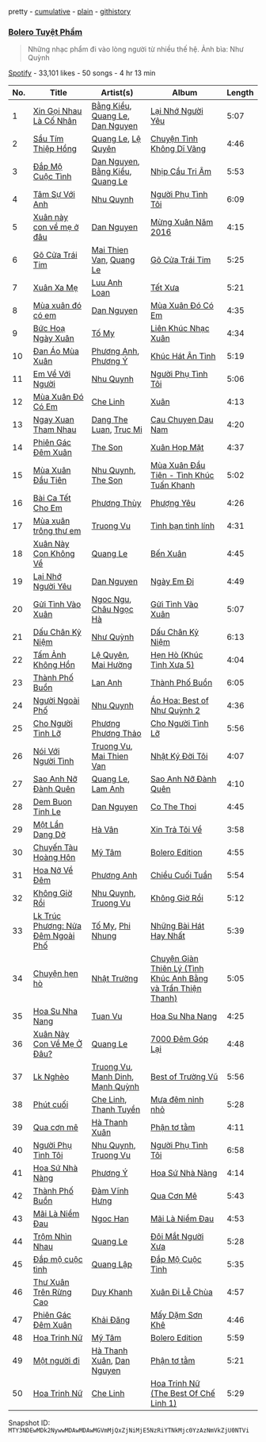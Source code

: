 pretty - [cumulative](/playlists/cumulative/37i9dQZF1DWWdlSG3xntgM.md) - [plain](/playlists/plain/37i9dQZF1DWWdlSG3xntgM) - [githistory](https://github.githistory.xyz/mackorone/spotify-playlist-archive/blob/main/playlists/plain/37i9dQZF1DWWdlSG3xntgM)

### [Bolero Tuyệt Phẩm](https://open.spotify.com/playlist/37i9dQZF1DWWdlSG3xntgM)

> Những nhạc phẩm đi vào lòng người từ nhiều thế hệ\. Ảnh bìa: Như Quỳnh

[Spotify](https://open.spotify.com/user/spotify) - 33,101 likes - 50 songs - 4 hr 13 min

| No. | Title | Artist(s) | Album | Length |
|---|---|---|---|---|
| 1 | [Xin Gọi Nhau Là Cố Nhân](https://open.spotify.com/track/7wcquJ59FWYUYX0xa8ujHJ) | [Bằng Kiều](https://open.spotify.com/artist/0KWdVd7ZYhtlm0CLHIFBya), [Quang Le](https://open.spotify.com/artist/2PQLOJKDN5j1q0q3xltIk8), [Dan Nguyen](https://open.spotify.com/artist/3AYPFIPDQ5aUUZzQ9OsqEn) | [Lại Nhớ Người Yêu](https://open.spotify.com/album/2UaWWKsvIQ1lqZTZSmNqs6) | 5:07 |
| 2 | [Sầu Tím Thiệp Hồng](https://open.spotify.com/track/7L7UYxdL9yqBgZWjU1L0tW) | [Quang Le](https://open.spotify.com/artist/2PQLOJKDN5j1q0q3xltIk8), [Lệ Quyên](https://open.spotify.com/artist/4F5jaYapI8RtTpqwaYs4IF) | [Chuyện Tình Không Dĩ Vãng](https://open.spotify.com/album/6cDs6BELcr9iAvNrjDKAug) | 4:46 |
| 3 | [Đắp Mộ Cuộc Tình](https://open.spotify.com/track/1hGexH7KKW1QsN3UJK5U7H) | [Dan Nguyen](https://open.spotify.com/artist/3AYPFIPDQ5aUUZzQ9OsqEn), [Bằng Kiều](https://open.spotify.com/artist/0KWdVd7ZYhtlm0CLHIFBya), [Quang Le](https://open.spotify.com/artist/2PQLOJKDN5j1q0q3xltIk8) | [Nhịp Cầu Tri Âm](https://open.spotify.com/album/3CpUiRoMBxPSTlaklbTPXk) | 5:53 |
| 4 | [Tâm Sự Với Anh](https://open.spotify.com/track/0viX42ZxCqVHyGnj3vrzYm) | [Nhu Quynh](https://open.spotify.com/artist/2MMHHBwHK7jwIns4hcKIBe) | [Người Phụ Tình Tôi](https://open.spotify.com/album/30NR2qhdstcERTNSbfH8P7) | 6:09 |
| 5 | [Xuân này con về mẹ ở đâu](https://open.spotify.com/track/4G6pLDWfTKAXJINPDQsZC2) | [Dan Nguyen](https://open.spotify.com/artist/3AYPFIPDQ5aUUZzQ9OsqEn) | [Mừng Xuân Năm 2016](https://open.spotify.com/album/3iya7kk0t0kMYSCGd0R901) | 4:15 |
| 6 | [Gõ Cửa Trái Tim](https://open.spotify.com/track/0JM9iBk3XplmIDvyC9rGyF) | [Mai Thien Van](https://open.spotify.com/artist/6DKJX322RvZsWhz0Xn2myz), [Quang Le](https://open.spotify.com/artist/2PQLOJKDN5j1q0q3xltIk8) | [Gõ Cửa Trái Tim](https://open.spotify.com/album/0xvLPPcHv9ssU71RNZKgBb) | 5:25 |
| 7 | [Xuân Xa Mẹ](https://open.spotify.com/track/3UhzjoXWr64hFled827ran) | [Luu Anh Loan](https://open.spotify.com/artist/4doYTYrpvNr6P7JjgTqN0V) | [Tết Xưa](https://open.spotify.com/album/21gWQ1KpAyWWN07AqOCdF0) | 5:21 |
| 8 | [Mùa xuân đó có em](https://open.spotify.com/track/6Nv1ftXQQxQrgwTgUioXg8) | [Dan Nguyen](https://open.spotify.com/artist/3AYPFIPDQ5aUUZzQ9OsqEn) | [Mùa Xuân Đó Có Em](https://open.spotify.com/album/11Zy14Xv73QRBRFMykcFz5) | 4:35 |
| 9 | [Bức Hoạ Ngày Xuân](https://open.spotify.com/track/062i43r07joG1CObyjLRfA) | [Tố My](https://open.spotify.com/artist/1marWJ3Id2c1evTL8eV1lb) | [Liên Khúc Nhạc Xuân](https://open.spotify.com/album/3bEHBaGGskHytWN0oavyFB) | 4:34 |
| 10 | [Đan Áo Mùa Xuân](https://open.spotify.com/track/7tKasGTZkxgMlecOn1lnLy) | [Phương Anh](https://open.spotify.com/artist/7cJyqnwFpBTzP1eO1cgPhk), [Phương Ý](https://open.spotify.com/artist/3oYU9mlmOGW7NYGwRsgFaG) | [Khúc Hát Ân Tình](https://open.spotify.com/album/27Xa31rVYooEEit5tFLpGP) | 5:19 |
| 11 | [Em Về Với Người](https://open.spotify.com/track/3aNJQfOUBfRCfTDkOUAOYD) | [Nhu Quynh](https://open.spotify.com/artist/2MMHHBwHK7jwIns4hcKIBe) | [Người Phụ Tình Tôi](https://open.spotify.com/album/30NR2qhdstcERTNSbfH8P7) | 5:06 |
| 12 | [Mùa Xuân Đó Có Em](https://open.spotify.com/track/61WAhBqLVRTESiLSNka4mO) | [Che Linh](https://open.spotify.com/artist/1tTV7NZodR1nsNtMdAz5Qi) | [Xuân](https://open.spotify.com/album/71yY4SX6OLZTyPXL6AkDUg) | 4:13 |
| 13 | [Ngay Xuan Tham Nhau](https://open.spotify.com/track/1ApL5usvMkc2ed3S4NRV9r) | [Dang The Luan](https://open.spotify.com/artist/5ZoyJCSoTvvE12HZFBpwT4), [Truc Mi](https://open.spotify.com/artist/46zJ3KV7IBDYq3s0LEUvT8) | [Cau Chuyen Dau Nam](https://open.spotify.com/album/6yv81QWA6z2dHcZn7rCKQX) | 4:20 |
| 14 | [Phiên Gác Đêm Xuân](https://open.spotify.com/track/4up4Ge1CRSzarSpTKFf7XI) | [The Son](https://open.spotify.com/artist/4hmo0RtMEIDYCsEj26S1xH) | [Xuân Họp Mặt](https://open.spotify.com/album/0vvX45UhPyiuF8hjA60UGL) | 4:37 |
| 15 | [Mùa Xuân Đầu Tiên](https://open.spotify.com/track/0eDhBO2EewSusnQNFp0gxQ) | [Nhu Quynh](https://open.spotify.com/artist/2MMHHBwHK7jwIns4hcKIBe), [The Son](https://open.spotify.com/artist/4hmo0RtMEIDYCsEj26S1xH) | [Mùa Xuân Đầu Tiên \- Tình Khúc Tuấn Khanh](https://open.spotify.com/album/5yJFzyd7Zz2edvAGrp2PKH) | 5:02 |
| 16 | [Bài Ca Tết Cho Em](https://open.spotify.com/track/5mtHRKVRdtkW7L4Ne2tnY0) | [Phương Thùy](https://open.spotify.com/artist/4apZlWGGA1dF1xiOGCbFKJ) | [Phượng Yêu](https://open.spotify.com/album/5GWvJBCbkinzhbLG9d4Ibj) | 4:26 |
| 17 | [Mùa xuân trông thư em](https://open.spotify.com/track/3zyzXofWUfEN5pT6u00nV0) | [Truong Vu](https://open.spotify.com/artist/78P4eADp0NwlcU4tsRCBdo) | [Tình bạn tình lính](https://open.spotify.com/album/1lnlA5sXZmqDr41U44qpA2) | 4:31 |
| 18 | [Xuân Này Con Không Về](https://open.spotify.com/track/1Y89eBUJ1lS7d2yQlVUm3M) | [Quang Le](https://open.spotify.com/artist/2PQLOJKDN5j1q0q3xltIk8) | [Bến Xuân](https://open.spotify.com/album/1MADZBcRfbVzBsrBBsqaaZ) | 4:45 |
| 19 | [Lại Nhớ Người Yêu](https://open.spotify.com/track/6zJMd6pK2dPB5wFkWRh8Rl) | [Dan Nguyen](https://open.spotify.com/artist/3AYPFIPDQ5aUUZzQ9OsqEn) | [Ngày Em Đi](https://open.spotify.com/album/2aeAcs0wd9gHfmRbwmZZRS) | 4:49 |
| 20 | [Gửi Tình Vào Xuân](https://open.spotify.com/track/4aWANDSehe5YVbWqwJ1mLe) | [Ngoc Ngu](https://open.spotify.com/artist/7vCKeEqgPv1FFEM2OivtNj), [Châu Ngọc Hà](https://open.spotify.com/artist/4oFMIlXAVelFtZxOEnc9EX) | [Gửi Tình Vào Xuân](https://open.spotify.com/album/12L58UzNIz1RBMuvicWdn7) | 5:07 |
| 21 | [Dấu Chân Kỷ Niệm](https://open.spotify.com/track/1VNjqb5ofbD2ILhelOtpj1) | [Như Quỳnh](https://open.spotify.com/artist/5TIZ9p5TSviYl96ladXXFw) | [Dấu Chân Kỷ Niệm](https://open.spotify.com/album/681A6zdwd0nbZbBcov98ph) | 6:13 |
| 22 | [Tấm Ảnh Không Hồn](https://open.spotify.com/track/1HJ9VqgGvmrWoVaT8zid85) | [Lệ Quyên](https://open.spotify.com/artist/4F5jaYapI8RtTpqwaYs4IF), [Mai Hường](https://open.spotify.com/artist/7yeWh1ciKSvzybVTa10djW) | [Hẹn Hò \(Khúc Tình Xưa 5\)](https://open.spotify.com/album/3LTDAw02F8S3HjkaDHnvZV) | 4:04 |
| 23 | [Thành Phố Buồn](https://open.spotify.com/track/61Lqq5mQRyDhaaqs0Rz0Km) | [Lan Anh](https://open.spotify.com/artist/5VhQoey05lkMjriwWxJe0b) | [Thành Phố Buồn](https://open.spotify.com/album/2ZN48rHtm9j3ISWDMgWioy) | 6:05 |
| 24 | [Người Ngoài Phố](https://open.spotify.com/track/5tCyOXDeo8eQNqpJQ6zgse) | [Nhu Quynh](https://open.spotify.com/artist/2MMHHBwHK7jwIns4hcKIBe) | [Áo Hoa: Best of Như Quỳnh 2](https://open.spotify.com/album/0EnFGB1E7NMO9vwm9GJqh1) | 4:36 |
| 25 | [Cho Người Tình Lỡ](https://open.spotify.com/track/417NJZjAjPLX0p7xf4H8uJ) | [Phương Phương Thảo](https://open.spotify.com/artist/5KGgAxYWMoCJduQhLpIH4v) | [Cho Người Tình Lỡ](https://open.spotify.com/album/2DTriHYKkXQNqf6tVyucvk) | 5:56 |
| 26 | [Nói Với Người Tình](https://open.spotify.com/track/09gYyhwSGWH5agBqRGPYsG) | [Truong Vu](https://open.spotify.com/artist/78P4eADp0NwlcU4tsRCBdo), [Mai Thien Van](https://open.spotify.com/artist/6DKJX322RvZsWhz0Xn2myz) | [Nhật Ký Đời Tôi](https://open.spotify.com/album/6VNm9Szdku6nagVbX6ADtR) | 4:07 |
| 27 | [Sao Anh Nỡ Đành Quên](https://open.spotify.com/track/1TKXDNKrUOV21b19jfXiSO) | [Quang Le](https://open.spotify.com/artist/2PQLOJKDN5j1q0q3xltIk8), [Lam Anh](https://open.spotify.com/artist/5trMq1OIockzQVpFicyrpn) | [Sao Anh Nỡ Đành Quên](https://open.spotify.com/album/69IZ8R0qBU6ySFRFW9B6Tj) | 4:10 |
| 28 | [Dem Buon Tinh Le](https://open.spotify.com/track/2S5oQ1s3p0cl5Zss33bVg5) | [Dan Nguyen](https://open.spotify.com/artist/3AYPFIPDQ5aUUZzQ9OsqEn) | [Co The Thoi](https://open.spotify.com/album/4P3hhiIUP0kY4HMYL0tdJF) | 4:45 |
| 29 | [Một Lần Dang Dở](https://open.spotify.com/track/0N5i16tC39pLf3rjPB92xJ) | [Hà Vân](https://open.spotify.com/artist/7fd70imdv1SLkPRVFMLo5x) | [Xin Trả Tôi Về](https://open.spotify.com/album/1r5OrgvrLx5yR89oBSA3Y8) | 3:58 |
| 30 | [Chuyến Tàu Hoàng Hôn](https://open.spotify.com/track/1MypNXhY8KUMLdRxeQNmPO) | [Mỹ Tâm](https://open.spotify.com/artist/1CWwyDPjCowRTO4p6A7r6g) | [Bolero Edition](https://open.spotify.com/album/7veulXKjGs1XbnMECXrtzL) | 4:55 |
| 31 | [Hoa Nở Về Đêm](https://open.spotify.com/track/66cuTRLlp6GUD06TzELKnj) | [Phương Anh](https://open.spotify.com/artist/7cJyqnwFpBTzP1eO1cgPhk) | [Chiều Cuối Tuần](https://open.spotify.com/album/133qaaT0iDJWj8WSrYSMh8) | 5:54 |
| 32 | [Không Giờ Rồi](https://open.spotify.com/track/4hCo5F8lu2qeVYEUgOX9Ba) | [Nhu Quynh](https://open.spotify.com/artist/2MMHHBwHK7jwIns4hcKIBe), [Truong Vu](https://open.spotify.com/artist/78P4eADp0NwlcU4tsRCBdo) | [Không Giờ Rồi](https://open.spotify.com/album/5kWpxGSD5nHD9hKN1dMFtN) | 5:12 |
| 33 | [Lk Trúc Phương: Nửa Đêm Ngoài Phố](https://open.spotify.com/track/6ZnNBBTStM6N7cMqDEvqSX) | [Tố My](https://open.spotify.com/artist/1marWJ3Id2c1evTL8eV1lb), [Phi Nhung](https://open.spotify.com/artist/6MddNz1oXWvuY1ZWrsRqQF) | [Những Bài Hát Hay Nhất](https://open.spotify.com/album/0LFvyee8f0YmktL85eszgR) | 5:39 |
| 34 | [Chuyện hẹn hò](https://open.spotify.com/track/4HpG7NZnDsWSKKyBLfEzYt) | [Nhật Trường](https://open.spotify.com/artist/4jWP1rOO1J3sXq7dQAaEkA) | [Chuyện Giàn Thiên Lý \(Tình Khúc Anh Bằng và Trần Thiện Thanh\)](https://open.spotify.com/album/6dJOzD8ypNEvTQOlaeSpTv) | 5:05 |
| 35 | [Hoa Su Nha Nang](https://open.spotify.com/track/3wkJe0YwbaAWwnKIqAWMUR) | [Tuan Vu](https://open.spotify.com/artist/5KPAddqEN2xZHp4jHxtpvP) | [Hoa Su Nha Nang](https://open.spotify.com/album/13L8sDBXx11AKJDMYV194J) | 4:25 |
| 36 | [Xuân Này Con Về Mẹ Ở Đâu?](https://open.spotify.com/track/4WTxlwgBTqJ5dilU8zhfbj) | [Quang Le](https://open.spotify.com/artist/2PQLOJKDN5j1q0q3xltIk8) | [7000 Đêm Góp Lại](https://open.spotify.com/album/04O1fXXjgeAolM0IrG9Bq8) | 4:48 |
| 37 | [Lk Nghèo](https://open.spotify.com/track/3bUr4wVFdUUWcmqTDyqNXX) | [Truong Vu](https://open.spotify.com/artist/78P4eADp0NwlcU4tsRCBdo), [Manh Dinh](https://open.spotify.com/artist/3EwJyciUZbuZc8gZTKKdAM), [Mạnh Quỳnh](https://open.spotify.com/artist/3KTUDQL8OV9Sv6mvLJpS5W) | [Best of Trường Vũ](https://open.spotify.com/album/2CkD43gESVfM5A3KmMtssU) | 5:56 |
| 38 | [Phút cuối](https://open.spotify.com/track/7cW56TRgleFy24m00m5fHc) | [Che Linh](https://open.spotify.com/artist/1tTV7NZodR1nsNtMdAz5Qi), [Thanh Tuyền](https://open.spotify.com/artist/6nZLN4BFDgyIVX2xAUruED) | [Mưa đêm nỉnh nhỏ](https://open.spotify.com/album/6TZAiMlGuGXcNY6Y0DIZca) | 5:28 |
| 39 | [Qua cơn mê](https://open.spotify.com/track/1NVYZCxEwpfniJ8Pi3zuZH) | [Hà Thanh Xuân](https://open.spotify.com/artist/5dJC6sFNciDahBR0AeaGvH) | [Phận tơ tằm](https://open.spotify.com/album/6DZ89SwYU7lInZi4gjIJig) | 4:11 |
| 40 | [Người Phụ Tình Tôi](https://open.spotify.com/track/76n21hc8bFprmvEa2MTA3I) | [Nhu Quynh](https://open.spotify.com/artist/2MMHHBwHK7jwIns4hcKIBe), [Truong Vu](https://open.spotify.com/artist/78P4eADp0NwlcU4tsRCBdo) | [Người Phụ Tình Tôi](https://open.spotify.com/album/30NR2qhdstcERTNSbfH8P7) | 6:58 |
| 41 | [Hoa Sứ Nhà Nàng](https://open.spotify.com/track/43APdgwOeZpEpcYTfF72PI) | [Phương Ý](https://open.spotify.com/artist/39rzQretQQ5JFkeigPdhcg) | [Hoa Sứ Nhà Nàng](https://open.spotify.com/album/0dPjehd82d078PcsNzsUpr) | 4:14 |
| 42 | [Thành Phố Buồn](https://open.spotify.com/track/3Mj0vd5trSMH7hdH8NVIOO) | [Đàm Vĩnh Hưng](https://open.spotify.com/artist/4ht0wODL01ELRxlDYvsFad) | [Qua Cơn Mê](https://open.spotify.com/album/4kbT3PLXiKQ6IGcIDeeDSf) | 5:43 |
| 43 | [Mãi Là Niềm Đau](https://open.spotify.com/track/0HwirubE0A00VYVLGOM5wp) | [Ngoc Han](https://open.spotify.com/artist/3Wdyn05ATQMon3kvCQiyER) | [Mãi Là Niềm Đau](https://open.spotify.com/album/5OOBWwpjpjoZg9UuT8LyD3) | 4:53 |
| 44 | [Trộm Nhìn Nhau](https://open.spotify.com/track/1ugueMXw2OZlSewPA2UEJI) | [Quang Le](https://open.spotify.com/artist/2PQLOJKDN5j1q0q3xltIk8) | [Đôi Mắt Người Xưa](https://open.spotify.com/album/5U17b1XH767c0J2IEfHOGu) | 5:28 |
| 45 | [Đắp mộ cuộc tình](https://open.spotify.com/track/3T5ebvfNzgtvFzi1CuKKui) | [Quang Lập](https://open.spotify.com/artist/6PORUlK3pnUDFJi2tyYVsZ) | [Đắp Mộ Cuộc Tình](https://open.spotify.com/album/06gVRXKGJdHRRWHq9acZH6) | 5:35 |
| 46 | [Thư Xuân Trên Rừng Cao](https://open.spotify.com/track/31ucOkV1kym9k9lRXMhZ0d) | [Duy Khanh](https://open.spotify.com/artist/36Ltp1cc3ExQQJ8h9GCT4O) | [Xuân Đi Lễ Chùa](https://open.spotify.com/album/18i2NFATMQPG1f09I2eAwc) | 4:57 |
| 47 | [Phiên Gác Đêm Xuân](https://open.spotify.com/track/35Qhuhehq4bUIvphGdj6sC) | [Khải Đăng](https://open.spotify.com/artist/5lRuI7jZMno275jJphvRjg) | [Mấy Dặm Sơn Khê](https://open.spotify.com/album/7xR4LqmPZ3KCi8cldhYEh3) | 4:46 |
| 48 | [Hoa Trinh Nữ](https://open.spotify.com/track/1e3XVECaKioH2FdzNM83Fk) | [Mỹ Tâm](https://open.spotify.com/artist/1CWwyDPjCowRTO4p6A7r6g) | [Bolero Edition](https://open.spotify.com/album/7veulXKjGs1XbnMECXrtzL) | 5:59 |
| 49 | [Một người đi](https://open.spotify.com/track/5l2aK6ogZ7qHDrxZDOqm0V) | [Hà Thanh Xuân](https://open.spotify.com/artist/5dJC6sFNciDahBR0AeaGvH), [Dan Nguyen](https://open.spotify.com/artist/3AYPFIPDQ5aUUZzQ9OsqEn) | [Phận tơ tằm](https://open.spotify.com/album/6DZ89SwYU7lInZi4gjIJig) | 5:21 |
| 50 | [Hoa Trinh Nữ](https://open.spotify.com/track/2w7ozeoqAPTB0CPsMu4fPp) | [Che Linh](https://open.spotify.com/artist/1tTV7NZodR1nsNtMdAz5Qi) | [Hoa Trinh Nữ \(The Best Of Chế Linh 1\)](https://open.spotify.com/album/2LAGCevpiBk3XbgPvyROS0) | 5:29 |

Snapshot ID: `MTY3NDEwMDk2NywwMDAwMDAwMGVmMjQxZjNiMjE5NzRiYTNkMjc0YzAzNmVkZjU0NTVi`

